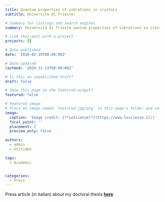 ```yaml
---
title: Quantum properties of vibrations in crystals
subtitle: Università di Trieste: 

# Summary for listings and search engines
summary: Università di Trieste uantum properties of vibrations in crystals.

# Link this post with a project
projects: []

# Date published
date: '2016-02-19T00:00:00Z'

# Date updated
lastmod: '2020-12-13T00:00:00Z'

# Is this an unpublished draft?
draft: false

# Show this page in the Featured widget?
featured: false

# Featured image
# Place an image named `featured.jpg/png` in this page's folder and customize its options here.
image:
  caption: 'Image credit: [**LeScienze**](https://www.lescienze.it/)'
  focal_point: ''
  placement: 2
  preview_only: false

authors: 
  - admin
  - ktitimbo

tags: 
  - Academic


categories: 
  - Press
---
```



Press article (in italian) about my doctoral thesis  [**here**](https://www.lescienze.it/lanci/2016/02/09/news/universita_di_trieste_proprieta_quantistiche_delle_vibrazioni_nei_cristalli-2965259/)
